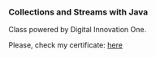 ### Collections and Streams with Java

Class powered by Digital Innovation One. 

Please, check my certificate: [here][https://drive.google.com/file/d/1tkdzOrAwS0rE3dBRMMzY4yZvmN_Wx6KO/view?usp=sharing]


[https://drive.google.com/file/d/1tkdzOrAwS0rE3dBRMMzY4yZvmN_Wx6KO/view?usp=sharing]: https://drive.google.com/file/d/1tkdzOrAwS0rE3dBRMMzY4yZvmN_Wx6KO/view?usp=sharing